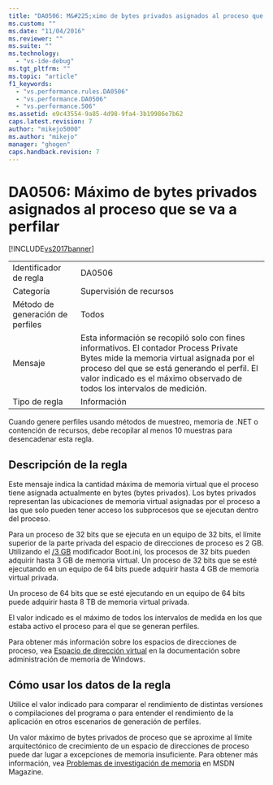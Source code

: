 ```yaml
---
title: "DA0506: M&#225;ximo de bytes privados asignados al proceso que se va a perfilar | Microsoft Docs"
ms.custom: ""
ms.date: "11/04/2016"
ms.reviewer: ""
ms.suite: ""
ms.technology: 
  - "vs-ide-debug"
ms.tgt_pltfrm: ""
ms.topic: "article"
f1_keywords: 
  - "vs.performance.rules.DA0506"
  - "vs.performance.DA0506"
  - "vs.performance.506"
ms.assetid: e9c43554-9a85-4d98-9fa4-3b19986e7b62
caps.latest.revision: 7
author: "mikejo5000"
ms.author: "mikejo"
manager: "ghogen"
caps.handback.revision: 7
---
```

# DA0506: M&#225;ximo de bytes privados asignados al proceso que se va a perfilar
[!INCLUDE[vs2017banner](../code-quality/includes/vs2017banner.md)]

|||  
|-|-|  
|Identificador de regla|DA0506|  
|Categoría|Supervisión de recursos|  
|Método de generación de perfiles|Todos|  
|Mensaje|Esta información se recopiló solo con fines informativos.  El contador Process Private Bytes mide la memoria virtual asignada por el proceso del que se está generando el perfil.  El valor indicado es el máximo observado de todos los intervalos de medición.|  
|Tipo de regla|Información|  
  
 Cuando genere perfiles usando métodos de muestreo, memoria de .NET o contención de recursos, debe recopilar al menos 10 muestras para desencadenar esta regla.  
  
## Descripción de la regla  
 Este mensaje indica la cantidad máxima de memoria virtual que el proceso tiene asignada actualmente en bytes \(bytes privados\).  Los bytes privados representan las ubicaciones de memoria virtual asignadas por el proceso a las que solo pueden tener acceso los subprocesos que se ejecutan dentro del proceso.  
  
 Para un proceso de 32 bits que se ejecuta en un equipo de 32 bits, el límite superior de la parte privada del espacio de direcciones de proceso es 2 GB.  Utilizando el [\/3 GB](http://go.microsoft.com/fwlink/?LinkId=177831) modificador Boot.ini, los procesos de 32 bits pueden adquirir hasta 3 GB de memoria virtual.  Un proceso de 32 bits que se esté ejecutando en un equipo de 64 bits puede adquirir hasta 4 GB de memoria virtual privada.  
  
 Un proceso de 64 bits que se esté ejecutando en un equipo de 64 bits puede adquirir hasta 8 TB de memoria virtual privada.  
  
 El valor indicado es el máximo de todos los intervalos de medida en los que estaba activo el proceso para el que se generan perfiles.  
  
 Para obtener más información sobre los espacios de direcciones de proceso, vea [Espacio de dirección virtual](http://go.microsoft.com/fwlink/?LinkId=177832) en la documentación sobre administración de memoria de Windows.  
  
## Cómo usar los datos de la regla  
 Utilice el valor indicado para comparar el rendimiento de distintas versiones o compilaciones del programa o para entender el rendimiento de la aplicación en otros escenarios de generación de perfiles.  
  
 Un valor máximo de bytes privados de proceso que se aproxime al límite arquitectónico de crecimiento de un espacio de direcciones de proceso puede dar lugar a excepciones de memoria insuficiente.  Para obtener más información, vea [Problemas de investigación de memoria](http://go.microsoft.com/fwlink/?LinkID=177833) en MSDN Magazine.